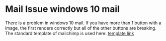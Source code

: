# Mail Issue windows 10 mail
There is a problem in windows 10 mail. If you have more than 1 button with a image, the first renders correctly but all of the other buttons are breaking.
The standard template of mailchimp is used here.
[template link](https://github.com/mailchimp/email-blueprints/blob/master/responsive-templates/base_boxed_basic_query.html
)
